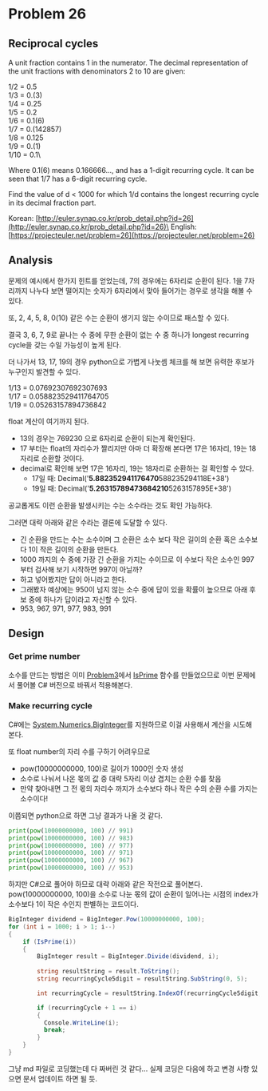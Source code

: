 # Problem 26

## Reciprocal cycles

A unit fraction contains 1 in the numerator. The decimal representation of the unit fractions with denominators 2 to 10 are given:

1/2	= 	0.5\
1/3	= 	0.(3)\
1/4	= 	0.25\
1/5	= 	0.2\
1/6	= 	0.1(6)\
1/7	= 	0.(142857)\
1/8	= 	0.125\
1/9	= 	0.(1)\
1/10	= 	0.1\

Where 0.1(6) means 0.166666..., and has a 1-digit recurring cycle. It can be seen that 1/7 has a 6-digit recurring cycle.

Find the value of d < 1000 for which 1/d contains the longest recurring cycle in its decimal fraction part.

Korean: [http://euler.synap.co.kr/prob_detail.php?id=26](http://euler.synap.co.kr/prob_detail.php?id=26)\
English: [https://projecteuler.net/problem=26](https://projecteuler.net/problem=26)

## Analysis

문제의 예시에서 한가지 힌트를 얻었는데, 7의 경우에는 6자리로 순환이 된다. 1을 7자리까지 나누다 보면 떨어지는 숫자가 6자리에서 맞아 들어가는 경우로 생각을 해볼 수 있다.

또, 2, 4, 5, 8, 0(10) 같은 수는 순환이 생기지 않는 수이므로 패스할 수 있다.

결국 3, 6, 7, 9로 끝나는 수 중에 무한 순환이 없는 수 중 하나가 longest recurring cycle을 갖는 수일 가능성이 높게 된다.

더 나가서 13, 17, 19의 경우 python으로 가볍게 나눗셈 체크를 해 보면 유력한 후보가 누구인지 발견할 수 있다.

1/13 = 0.07692307692307693\
1/17 = 0.058823529411764705\
1/19 = 0.05263157894736842

float 계산이 여기까지 된다.

- 13의 경우는 769230 으로 6자리로 순환이 되는게 확인된다.
- 17 부터는 float의 자리수가 짤리지만 아마 더 확장해 본다면 17은 16자리, 19는 18자리로 순환할 것이다.
- decimal로 확인해 보면 17은 16자리, 19는 18자리로 순환하는 걸 확인할 수 있다.
  - 17일 때: Decimal('**5.882352941176470**588235294118E+38')
  - 19일 때: Decimal('**5.26315789473684210**5263157895E+38') 

공교롭게도 이런 순환을 발생시키는 수는 소수라는 것도 확인 가능하다.

그러면 대략 아래와 같은 수라는 결론에 도달할 수 있다.

- 긴 순환을 만드는 수는 소수이며 그 순환은 소수 보다 작은 길이의 순환 혹은 소수보다 1이 작은 길이의 순환을 만든다.
- 1000 까지의 수 중에 가장 긴 순환을 가지는 수이므로 이 수보다 작은 소수인 997 부터 검사해 보기 시작하면 997이 아닐까?
- 하고 넣어봤지만 답이 아니라고 한다.
- 그래봤자 예상에는 950이 넘지 않는 소수 중에 답이 있을 확률이 높으므로 아래 후보 중에 하나가 답이라고 자신할 수 있다.
- 953, 967, 971, 977, 983, 991

## Design

### Get prime number

소수를 만드는 방법은 이미 [Problem3](https://github.com/jongfeel/ProjectEuler/tree/master/Problems/Problem3)에서 [IsPrime](https://github.com/jongfeel/ProjectEuler/blob/ffc11ed47c343586fd0408778afe477068bf64f5/Problems/Problem3/Problem3/Program.vb#L28-L35) 함수를 만들었으므로 이번 문제에서 풀어볼 C# 버전으로 바꿔서 적용해본다.

### Make recurring cycle

C#에는 [System.Numerics.BigInteger](https://docs.microsoft.com/en-us/dotnet/api/system.numerics.biginteger?view=net-5.0)를 지원하므로 이걸 사용해서 계산을 시도해 본다.

또 float number의 자리 수를 구하기 어려우므로

- pow(10000000000, 100)로 길이가 1000인 숫자 생성
- 소수로 나눠서 나온 몫의 값 중 대략 5자리 이상 겹치는 순환 수를 찾음
- 만약 찾아내면 그 전 몫의 자리수 까지가 소수보다 하나 작은 수의 순환 수를 가지는 소수이다!

이쯤되면 python으로 하면 그냥 결과가 나올 것 같다.

``` python
print(pow(10000000000, 100) // 991)
print(pow(10000000000, 100) // 983)
print(pow(10000000000, 100) // 977)
print(pow(10000000000, 100) // 971)
print(pow(10000000000, 100) // 967)
print(pow(10000000000, 100) // 953)
```

하지만 C#으로 풀어야 하므로 대략 아래와 같은 작전으로 풀어본다.
pow(10000000000, 100)을 소수로 나눈 몫의 값이 순환이 일어나는 시점의 index가 소수보다 1이 작은 수인지 판별하는 코드이다. 

``` csharp
BigInteger dividend = BigInteger.Pow(10000000000, 100);
for (int i = 1000; i > 1; i--)
{
    if (IsPrime(i))
    {
        BigInteger result = BigInteger.Divide(dividend, i);
        
        string resultString = result.ToString();
        string recurringCycle5digit = resultString.SubString(0, 5);

        int recurringCycle = resultString.IndexOf(recurringCycle5digit, 5, resultString.Count());

        if (recurringCycle + 1 == i)
        {
          Console.WriteLine(i);
          break;
        }
    }
}
```

그냥 md 파일로 코딩했는데 다 짜버린 것 같다...
실제 코딩은 다음에 하고 변경 사항 있으면 문서 업데이트 하면 될 듯.